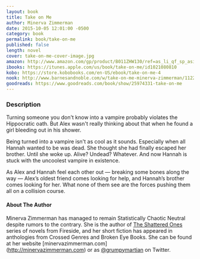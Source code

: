 ```yaml
---
layout: book
title: Take on Me
author: Minerva Zimmerman
date: 2015-10-05 12:01:00 -0500
category: book
permalink: book/take-on-me
published: false
length: novel
cover: take-on-me-cover-image.jpg
amazon: http://www.amazon.com/gp/product/B011ZHW130/ref=as_li_qf_sp_asin_il_tl?ie=UTF8&camp=1789&creative=9325&creativeASIN=B011ZHW130&linkCode=as2&tag=firesidemagaz-20&linkId=JJKKGNVCPJQRXUFW
ibooks: https://itunes.apple.com/us/book/take-on-me/id1021080810
kobo: https://store.kobobooks.com/en-US/ebook/take-on-me-4
nook: http://www.barnesandnoble.com/w/take-on-me-minerva-zimmerman/1122747024
goodreads: https://www.goodreads.com/book/show/25974331-take-on-me
---
```


### Description

Turning someone you don't know into a vampire probably violates the Hippocratic oath. But Alex wasn't really thinking about that when he found a girl bleeding out in his shower.

Being turned into a vampire isn't as cool as it sounds. Especially when all Hannah wanted to be was dead. She thought she had finally escaped her brother. Until she woke up. Alive? Undead? Whatever. And now Hannah is stuck with the uncoolest vampire in existence.

As Alex and Hannah feel each other out — breaking some bones along the way — Alex’s oldest friend comes looking for help, and Hannah’s brother comes looking for her. What none of them see are the forces pushing them all on a collision course.

#### About The Author

Minerva Zimmerman has managed to remain Statistically Chaotic Neutral despite rumors to the contrary. She is the author of [The Shattered Ones](http://www.firesidefiction.com/books/) series of novels from Fireside, and her short fiction has appeared in anthologies from Crossed Genres and Broken Eye Books. She can be found at her website [minervazimmerman.com] (http://minervazimmerman.com) or as [@grumpymartian](twitter.com/grumpymartian) on Twitter. 
